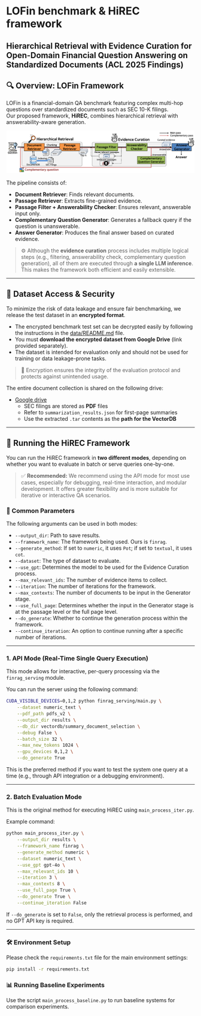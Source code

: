 # LOFin benchmark & HiREC framework
## Hierarchical Retrieval with Evidence Curation for Open-Domain Financial Question Answering on Standardized Documents (ACL 2025 Findings)

## 🔍 Overview: LOFin Framework

LOFin is a financial-domain QA benchmark featuring complex multi-hop questions over standardized documents such as SEC 10-K filings.  
Our proposed framework, **HiREC**, combines hierarchical retrieval with answerability-aware generation.

![Overview](figures/overview_v1.1.png)

The pipeline consists of:
- **Document Retriever**: Finds relevant documents.
- **Passage Retriever**: Extracts fine-grained evidence.
- **Passage Filter + Answerability Checker**: Ensures relevant, answerable input only.
- **Complementary Question Generator**: Generates a fallback query if the question is unanswerable.
- **Answer Generator**: Produces the final answer based on curated evidence.

> ⚙️ Although the **evidence curation** process includes multiple logical steps (e.g., filtering, answerability check, complementary question generation), all of them are executed through **a single LLM inference**. This makes the framework both efficient and easily extensible.

---

## 📁 Dataset Access & Security

To minimize the risk of data leakage and ensure fair benchmarking, we release the test dataset in an **encrypted format**.

- The encrypted benchmark test set can be decrypted easily by following the instructions in the [data/README.md](https://github.com/deep-over/LOFin-bench-HiREC/blob/main/data/README.md) file.
- You must **download the encrypted dataset from Google Drive** (link provided separately).
- The dataset is intended for evaluation only and should not be used for training or data leakage-prone tasks.

> 🔐 Encryption ensures the integrity of the evaluation protocol and protects against unintended usage.

The entire document collection is shared on the following drive:  
- [Google drive](https://drive.google.com/drive/u/0/folders/1Z_G6HGPFYzQaKU5fEea5_w3p7rigov_1)  
  - SEC filings are stored as **PDF** files  
  - Refer to `summarization_results.json` for first-page summaries  
  - Use the extracted `.tar` contents as the **path for the VectorDB**

---

## 🚀 Running the HiREC Framework

You can run the HiREC framework in **two different modes**, depending on whether you want to evaluate in batch or serve queries one-by-one.
> ✅ **Recommended:** We recommend using the API mode for most use cases, especially for debugging, real-time interaction, and modular development. It offers greater flexibility and is more suitable for iterative or interactive QA scenarios.

### 🔢 Common Parameters
The following arguments can be used in both modes:

- `--output_dir`: Path to save results.
- `--framework_name`: The framework being used. Ours is `finrag`.
- `--generate_method`: If set to `numeric`, it uses `Pot`; if set to `textual`, it uses `cot`.
- `--dataset`: The type of dataset to evaluate.
- `--use_gpt`: Determines the model to be used for the Evidence Curation process.
- `--max_relevant_ids`: The number of evidence items to collect.
- `--iteration`: The number of iterations for the framework.
- `--max_contexts`: The number of documents to be input in the Generator stage.
- `--use_full_page`: Determines whether the input in the Generator stage is at the passage level or the full page level.
- `--do_generate`: Whether to continue the generation process within the framework.
- `--continue_iteration`: An option to continue running after a specific number of iterations.


---

### 1. API Mode (Real-Time Single Query Execution)
This mode allows for interactive, per-query processing via the `finrag_serving` module.


You can run the server using the following command:
```bash
CUDA_VISIBLE_DEVICES=0,1,2 python finrag_serving/main.py \
    --dataset numeric_text \
    --pdf_path pdfs_v2 \
    --output_dir results \
    --db_dir vectordb/summary_document_selection \
    --debug False \
    --batch_size 32 \
    --max_new_tokens 1024 \
    --gpu_devices 0,1,2 \
    --do_generate True
```

This is the preferred method if you want to test the system one query at a time (e.g., through API integration or a debugging environment).

---

### 2. Batch Evaluation Mode
This is the original method for executing HiREC using `main_process_iter.py`.

Example command:
```bash
python main_process_iter.py \
    --output_dir results \
    --framework_name finrag \
    --generate_method numeric \
    --dataset numeric_text \
    --use_gpt gpt-4o \
    --max_relevant_ids 10 \
    --iteration 3 \
    --max_contexts 8 \
    --use_full_page True \
    --do_generate True \
    --continue_iteration False
```

If `--do_generate` is set to `False`, only the retrieval process is performed, and no GPT API key is required.

---

### 🛠 Environment Setup

Please check the `requirements.txt` file for the main environment settings:
```bash
pip install -r requirements.txt
```

### 📊 Running Baseline Experiments

Use the script `main_process_baseline.py` to run baseline systems for comparison experiments.

